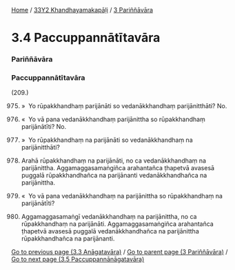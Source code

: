 
[Home](/) / [33Y2 Khandhayamakapāḷi](/tipitaka/33Y2.md) / [3 Pariññāvāra](/tipitaka/33Y2/3.md)

# 3.4 Paccuppannātītavāra

### Pariññāvāra

### Paccuppannātītavāra

(209.)

975. »  Yo rūpakkhandhaṃ parijānāti so vedanākkhandhaṃ parijānitthāti? No.

976. «  Yo vā pana vedanākkhandhaṃ parijānittha so rūpakkhandhaṃ parijānātīti? No.

977. »  Yo rūpakkhandhaṃ na parijānāti so vedanākkhandhaṃ na parijānitthāti?

978. Arahā rūpakkhandhaṃ na parijānāti, no ca vedanākkhandhaṃ na parijānittha. Aggamaggasamaṅgiñca arahantañca ṭhapetvā avasesā puggalā rūpakkhandhañca na parijānanti vedanākkhandhañca na parijānittha.

979. «  Yo vā pana vedanākkhandhaṃ na parijānittha so rūpakkhandhaṃ na parijānātīti?

980. Aggamaggasamaṅgī vedanākkhandhaṃ na parijānittha, no ca rūpakkhandhaṃ na parijānāti. Aggamaggasamaṅgiñca arahantañca ṭhapetvā avasesā puggalā vedanākkhandhañca na parijānittha rūpakkhandhañca na parijānanti.

[Go to previous page (3.3 Anāgatavāra)](/tipitaka/33Y2/3/3.3.md) / [Go to parent page (3 Pariññāvāra)](/tipitaka/33Y2/3.md) / [Go to next page (3.5 Paccuppannānāgatavāra)](/tipitaka/33Y2/3/3.5.md)


